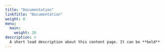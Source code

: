 ```yaml
---
title: "Documentation"
linkTitle: "Documentation"
weight: 0
menu:
  main:
    weight: 20
description: >
  A short lead description about this content page. It can be **bold** or _italic_ and can be split over multiple paragraphs.
---
```

